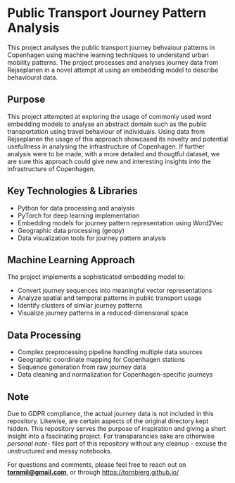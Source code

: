 # Public Transport Journey Pattern Analysis

This project analyses the public transport journey behvaiour patterns in Copenhagen using machine learning techniques to understand urban mobility patterns. The project processes and analyses journey data from Rejseplanen in a novel attempt at using an embedding model to describe behavioural data.

## Purpose
This project attempted at exploring the usage of commonly used word embedding models to analyse an abstract domain such as the public transportation using travel behaviour of individuals. Using data from Rejseplanen the usage of this approach showcased its novelty and potential usefullness in analysing the infrastructure of Copenhagen. If further analysis were to be made, with a more detailed and thougtful dataset, we are sure this approach could give new and interesting insights into the infrastructure of Copenhagen.

## Key Technologies & Libraries
- Python for data processing and analysis
- PyTorch for deep learning implementation
- Embedding models for journey pattern representation using Word2Vec
- Geographic data processing (geopy)
- Data visualization tools for journey pattern analysis

## Machine Learning Approach
The project implements a sophisticated embedding model to:
- Convert journey sequences into meaningful vector representations
- Analyze spatial and temporal patterns in public transport usage
- Identify clusters of similar journey patterns
- Visualize journey patterns in a reduced-dimensional space

## Data Processing
- Complex preprocessing pipeline handling multiple data sources
- Geographic coordinate mapping for Copenhagen stations
- Sequence generation from raw journey data
- Data cleaning and normalization for Copenhagen-specific journeys

## Note
Due to GDPR compliance, the actual journey data is not included in this repository. Likewise, are certain aspects of the original directory kept hidden. This repository serves the purpose of inspiration and giving a short insight into a fascinating project. For transparancies sake are otherwise *personal note*- files part of this repository without any cleanup - excuse the unstructured and messy notebooks.

For questions and comments, please feel free to reach out on **tornmil@gmail.com**, or through https://tornbjerg.github.io/
